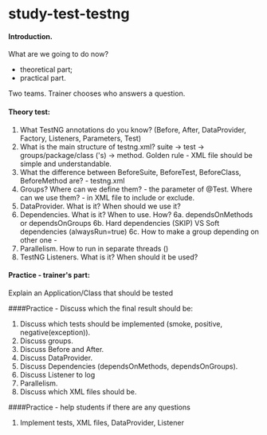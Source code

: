 # study-test-testng

#### Introduction.
What are we going to do now?
- theoretical part;
- practical part.

Two teams. Trainer chooses who answers a question.


#### Theory test:
1. What TestNG annotations do you know? (Before, After, DataProvider, Factory, Listeners, Parameters, Test)
2. What is the main structure of testng.xml? suite -> test -> groups/package/class ('s) -> method.  Golden rule - XML file should be simple and understandable.
3. What the difference between BeforeSuite, BeforeTest, BeforeClass, BeforeMethod are? - testng.xml
4. Groups? Where can we define them? - the parameter of @Test. Where can we use them? - in XML file to include or exclude.
5. DataProvider. What is it? When should we use it?
6. Dependencies. What is it? When to use. How?
6a. dependsOnMethods or dependsOnGroups
6b. Hard dependencies (SKIP) VS Soft dependencies (alwaysRun=true)
6c. How to make a group depending on other one - <groups> <dependencies> <group name="c" depends-on="a  b" />
7. Parallelism. How to run in separate threads (<suite name="My suite" parallel="methods|tests|classes|instances" thread-count="5">)
8. TestNG Listeners. What is it? When should it be used?

#### Practice - trainer's part:

Explain an Application/Class that should be tested

####Practice - Discuss which the final result should be:
1. Discuss which tests should be implemented (smoke, positive, negative(exception)).
2. Discuss groups.
3. Discuss Before and After.
4. Discuss DataProvider.
5. Discuss Dependencies (dependsOnMethods, dependsOnGroups).
6. Discuss Listener to log
7. Parallelism.
8. Discuss which XML files should be.


####Practice - help students if there are any questions
1. Implement tests, XML files, DataProvider, Listener